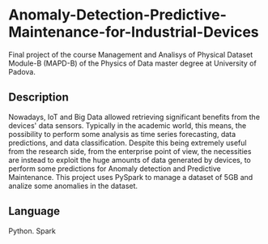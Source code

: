 # Anomaly-Detection-Predictive-Maintenance-for-Industrial-Devices
Final project of the course Management and Analisys of Physical Dataset Module-B (MAPD-B) of the Physics of Data master degree at University of Padova.

## Description
Nowadays, IoT and Big Data allowed retrieving significant benefits from the devices' data sensors. Typically in the academic world, this means, the possibility to perform some analysis as time series forecasting, data predictions, and data classification. Despite this being extremely useful from the research side, from the enterprise point of view, the necessities are instead to exploit the huge amounts of data generated by devices, to perform some predictions for Anomaly detection and Predictive Maintenance. This project uses PySpark to manage a dataset of 5GB and analize some anomalies in the dataset.

## Language
Python. Spark
